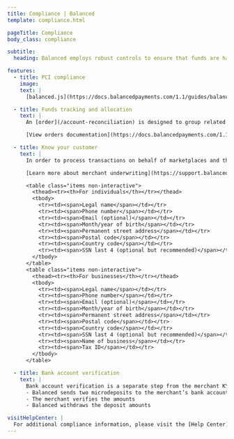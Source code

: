 ```yaml
---
title: Compliance | Balanced
template: compliance.html

pageTitle: Compliance
body_class: compliance

subtitle:
  heading: Balanced employs robust controls to ensure that funds are handled in a secure and compliant manner. Before integrating Balanced, please review our compliance requirements below. You&#8217ll need to implement each requirement to comply with our PCI and bank guidelines.

features:
  - title: PCI compliance
    image:
    text: |
      [balanced.js](https://docs.balancedpayments.com/1.1/guides/balanced-js/) is essential for your business to be PCI compliant. When using balanced.js, sensitive credit card data will never touch your servers. As a result, the burden of PCI compliance shifts to Balanced, who is [PCI-DSS Level 1 Compliant](http://www.visa.com/splisting/searchGrsp.do?companyNameCriteria=Balanced).

  - title: Funds tracking and allocation
    text: |
      An [order](/account-reconciliation) is designed to group related transaction operations for a specific merchant, mapping debits to corresponding credits. Balanced must have a clear understanding of who the intended merchant is for all funds held. To facilitate proper reconciliation, each order maintains a separate balance – you can only draw from this balance to settle funds.

      [View orders documentation](https://docs.balancedpayments.com/1.1/api/orders/)

  - title: Know your customer
    text: |    
      In order to process transactions on behalf of marketplaces and their customers, Balanced has to comply with specific requirements before releasing funds to merchants/recipients. [Know your customer (KYC)](http://en.wikipedia.org/wiki/Know_your_customer) must be performed on every merchant before settling funds to his/her bank account. To meet this requirement, please collect the following information from merchants:

      [Learn more about merchant underwriting](https://support.balancedpayments.com/hc/en-us/articles/201836340-What-is-Merchant-underwriting-or-KYC-)

      <table class="items non-interactive">
        <thead><tr><th>For individuals</th></tr></thead>
        <tbody>
          <tr><td><span>Legal name</span></td></tr>
          <tr><td><span>Phone number</span></td></tr>
          <tr><td><span>Email (optional)</span></td></tr>
          <tr><td><span>Month/year of birth</span></td></tr>
          <tr><td><span>Permanent street address</span></td></tr>
          <tr><td><span>Postal code</span></td></tr>
          <tr><td><span>Country code</span></td></tr>
          <tr><td><span>SSN last 4 (optional but recommended)</span></td></tr>
        </tbody>
      </table>
      <table class="items non-interactive">
        <thead><tr><th>For businesses</th></tr></thead>
        <tbody>
          <tr><td><span>Legal name</span></td></tr>
          <tr><td><span>Phone number</span></td></tr>
          <tr><td><span>Email (optional)</span></td></tr>
          <tr><td><span>Month/year of birth</span></td></tr>
          <tr><td><span>Permanent street address</span></td></tr>
          <tr><td><span>Postal code</span></td></tr>
          <tr><td><span>Country code</span></td></tr>
          <tr><td><span>SSN last 4 (optional but recommended)</span></td></tr>
          <tr><td><span>Name of business</span></td></tr>
          <tr><td><span>Tax ID</span></td></tr>
        </tbody>
      </table>

  - title: Bank account verification
    text: |
      Bank account verification is a separate step from the merchant KYC verification. Balanced cannot infer bank account ownership from the Employe Identification Number (EIN). To prevent unauthorized access to an individual's bank account, Balanced needs to verify merchant ownership using the follwing microdeposit process:
      - Balanced sends two microdeposits to the merchant’s bank account
      - The merchant verifies the amounts
      - Balanced withdraws the deposit amounts

visitHelpCenter: |
  For additional compliance information, please visit the [Help Center](https://support.balancedpayments.com/).
---
```

